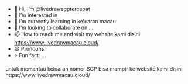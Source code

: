 - 👋 Hi, I’m @livedrawsgptercepat
- 👀 I’m interested in 
- 🌱 I’m currently learning in keluaran macau
- 💞️ I’m looking to collaborate on ...
- 📫 How to reach me and visit my website kami disini https://www.livedrawmacau.cloud/
- 😄 Pronouns: 
- ⚡ Fun fact: ...

<!---
livedrawsgptercepat/livedrawsgptercepat is a ✨ special ✨ repository because its `README.md` (this file) appears on your GitHub profile.
You can click the Preview link to take a look at your changes.
---> untuk memantau keluaran nomor SGP bisa mampir ke website kami disini https://www.livedrawmacau.cloud/

